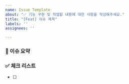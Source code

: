 ```yaml
---
name: Issue Template
about: "✅ 기능 구현 및 작업할 내용에 대한 사항을 작성해주세요."
title: "[Feat] 이슈 제목"
labels: ''
assignees: ''

---
```


<!-- 레코드림 Feature 템플릿 -->

### 👻 이슈 요약

<!-- 이슈에 대한 내용을 간략하게 기술합니다 -->

### ✅ 체크 리스트

<!-- 체크 리스트 타입으로 할 일을 분류합니다 -->

- [ ]
